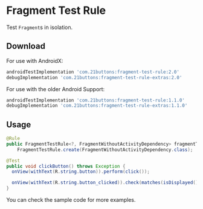 # Fragment Test Rule

Test `Fragment`s in isolation.

## Download

For use with AndroidX:

```gradle
androidTestImplementation 'com.21buttons:fragment-test-rule:2.0'
debugImplementation 'com.21buttons:fragment-test-rule-extras:2.0'
```

For use with the older Android Support:
```gradle
androidTestImplementation 'com.21buttons:fragment-test-rule:1.1.0'
debugImplementation 'com.21buttons:fragment-test-rule-extras:1.1.0'
```


## Usage

```java
@Rule
public FragmentTestRule<?, FragmentWithoutActivityDependency> fragmentTestRule =
    FragmentTestRule.create(FragmentWithoutActivityDependency.class);

@Test
public void clickButton() throws Exception {
  onView(withText(R.string.button)).perform(click());

  onView(withText(R.string.button_clicked)).check(matches(isDisplayed()));
}
```

You can check the sample code for more examples.
